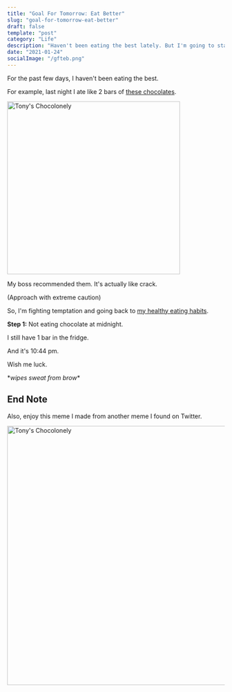 ```yaml
---
title: "Goal For Tomorrow: Eat Better"
slug: "goal-for-tomorrow-eat-better"
draft: false
template: "post"
category: "Life"
description: "Haven't been eating the best lately. But I'm going to start fighting temptation and get back on my healthy eating habits."
date: "2021-01-24"
socialImage: "/gfteb.png"
---
```


For the past few days, I haven't been eating the best.

For example, last night I ate like 2 bars of [these chocolates](https://tonyschocolonely.com/us/en).

<img src="/tcl.jpg" alt="Tony's Chocolonely" border="0" width="400">

<br />

My boss recommended them. It's actually like crack.

(Approach with extreme caution)

So, I'm fighting temptation and going back to [my healthy eating habits](https://antdke.co/posts/eat-your-greens).

**Step 1:** Not eating chocolate at midnight.

I still have 1 bar in the fridge.

And it's 10:44 pm.

Wish me luck.

\*_wipes sweat from brow_\*

## End Note

Also, enjoy this meme I made from another meme I found on Twitter.

<img src="/tcl-meme.png" alt="Tony's Chocolonely" border="0" width="600">

<br />

